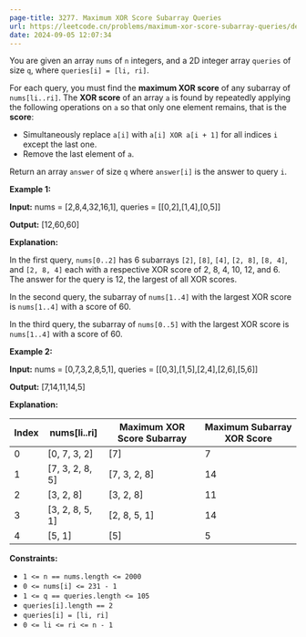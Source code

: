 ```yaml
---
page-title: 3277. Maximum XOR Score Subarray Queries
url: https://leetcode.cn/problems/maximum-xor-score-subarray-queries/description/
date: 2024-09-05 12:07:34
---
```

You are given an array `nums` of `n` integers, and a 2D integer array `queries` of size `q`, where `queries[i] = [li, ri]`.

For each query, you must find the **maximum XOR score** of any subarray of `nums[li..ri]`. 
The **XOR score** of an array `a` is found by repeatedly applying the following operations on `a` so that only one element remains, that is the **score**:

-   Simultaneously replace `a[i]` with `a[i] XOR a[i + 1]` for all indices `i` except the last one.
-   Remove the last element of `a`.

Return an array `answer` of size `q` where `answer[i]` is the answer to query `i`.

**Example 1:**

**Input:** nums = \[2,8,4,32,16,1\], queries = \[\[0,2\],\[1,4\],\[0,5\]\]

**Output:** \[12,60,60\]

**Explanation:**

In the first query, `nums[0..2]` has 6 subarrays `[2]`, `[8]`, `[4]`, `[2, 8]`, `[8, 4]`, and `[2, 8, 4]` each with a respective XOR score of 2, 8, 4, 10, 12, and 6. The answer for the query is 12, the largest of all XOR scores.

In the second query, the subarray of `nums[1..4]` with the largest XOR score is `nums[1..4]` with a score of 60.

In the third query, the subarray of `nums[0..5]` with the largest XOR score is `nums[1..4]` with a score of 60.

**Example 2:**

**Input:** nums = \[0,7,3,2,8,5,1\], queries = \[\[0,3\],\[1,5\],\[2,4\],\[2,6\],\[5,6\]\]

**Output:** \[7,14,11,14,5\]

**Explanation:**

| Index | nums\[li..ri\] | Maximum XOR Score Subarray | Maximum Subarray XOR Score |
| --- | --- | --- | --- |
| 0 | \[0, 7, 3, 2\] | \[7\] | 7 |
| 1 | \[7, 3, 2, 8, 5\] | \[7, 3, 2, 8\] | 14 |
| 2 | \[3, 2, 8\] | \[3, 2, 8\] | 11 |
| 3 | \[3, 2, 8, 5, 1\] | \[2, 8, 5, 1\] | 14 |
| 4 | \[5, 1\] | \[5\] | 5 |

**Constraints:**

-   `1 <= n == nums.length <= 2000`
-   `0 <= nums[i] <= 231 - 1`
-   `1 <= q == queries.length <= 105`
-   `queries[i].length == 2`
-   `queries[i] = [li, ri]`
-   `0 <= li <= ri <= n - 1`